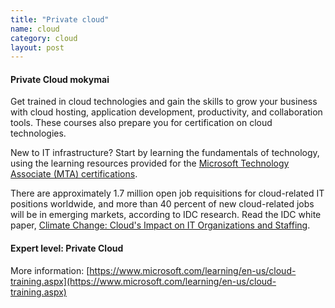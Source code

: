 ```yaml
---
title: "Private cloud"
name: cloud
category: cloud
layout: post
---
```


#### Private Cloud mokymai 

Get trained in cloud technologies and gain the skills to grow your business with cloud hosting, application development, productivity, and collaboration tools. These courses also prepare you for certification on cloud technologies. 

New to IT infrastructure? Start by learning the fundamentals of technology, using the learning resources provided for the [Microsoft Technology Associate (MTA) certifications](https://www.microsoft.com/learning/en-us/mta-certification.aspx). 

There are approximately 1.7 million open job requisitions for cloud-related IT positions worldwide, and more than 40 percent of new cloud-related jobs will be in emerging markets, according to IDC research. Read the IDC white paper, [Climate Change: Cloud's Impact on IT Organizations and Staffing](http://www.microsoft.com/en-us/news/download/presskits/learning/docs/IDC.pdf). 

#### Expert level: Private Cloud 

More information: [https://www.microsoft.com/learning/en-us/cloud-training.aspx](https://www.microsoft.com/learning/en-us/cloud-training.aspx)
